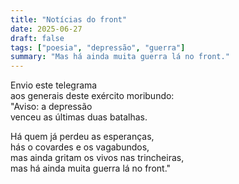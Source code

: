 ```yaml
---
title: "Notícias do front"
date: 2025-06-27
draft: false
tags: ["poesia", "depressão", "guerra"]
summary: "Mas há ainda muita guerra lá no front."
---
```


Envio este telegrama<br>
aos generais deste exército moribundo:<br>
"Aviso: a depressão<br>
venceu as últimas duas batalhas.<br>

Há quem já perdeu as esperanças,<br>
hás o covardes e os vagabundos,<br>
mas ainda gritam os vivos nas trincheiras,<br>
mas há ainda muita guerra lá no front."


